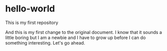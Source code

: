 # hello-world
This is my first repository

And this is my first change to the original document. I know that it sounds a little boring but I am a newbie and I have to grow up before I can do something interesting. Let's go ahead.
